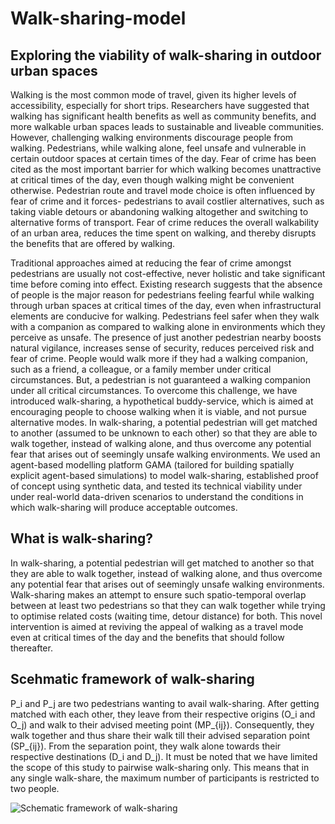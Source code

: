 # Walk-sharing-model

## Exploring the viability of walk-sharing in outdoor urban spaces

Walking is the most common mode of travel, given its higher levels of accessibility, especially for short trips.
Researchers have suggested that walking has significant health benefits as well as community benefits, and more walkable urban spaces leads to sustainable and liveable communities.
However, challenging walking environments discourage people from walking.
Pedestrians, while walking alone, feel unsafe and vulnerable in certain outdoor spaces at certain times of the day.
Fear of crime has been cited as the most important barrier for which walking becomes unattractive at critical times of the day, even though walking might be convenient otherwise.
Pedestrian route and travel mode choice is often influenced by fear of crime and it forces- pedestrians to avail costlier alternatives, such as taking viable detours or abandoning walking altogether and switching to alternative forms of transport.
Fear of crime reduces the overall walkability of an urban area, reduces the time spent on walking, and thereby disrupts the benefits that are offered by walking.

Traditional approaches aimed at reducing the fear of crime amongst pedestrians are usually not cost-effective, never holistic and take significant time before coming into effect.
Existing research suggests that the absence of people is the major reason for pedestrians feeling fearful while walking through urban spaces at critical times of the day, even when infrastructural elements are conducive for walking.
Pedestrians feel safer when they walk with a companion as compared to walking alone in environments which they perceive as unsafe.
The presence of just another pedestrian nearby boosts natural vigilance, increases sense of security, reduces perceived risk and fear of crime.
People would walk more if they had a walking companion, such as a friend, a colleague, or a family member under critical circumstances.
But, a pedestrian is not guaranteed a walking companion under all critical circumstances.
To overcome this challenge, we have introduced walk-sharing, a hypothetical buddy-service, which is aimed at encouraging people to choose walking when it is viable, and not pursue alternative modes.
In walk-sharing, a potential pedestrian will get matched to another (assumed to be unknown to each other) so that they are able to walk together, instead of walking alone, and thus overcome any potential fear that arises out of seemingly unsafe walking environments.
We used an agent-based modelling platform GAMA (tailored for building spatially explicit agent-based simulations) to model walk-sharing, established proof of concept using synthetic data, and tested its technical viability under under real-world data-driven scenarios to understand the conditions in which walk-sharing will produce acceptable outcomes.

## What is walk-sharing?

In walk-sharing, a potential pedestrian will get matched to another so that they are able to walk together, instead of walking alone, and thus overcome any potential fear that arises out of seemingly unsafe walking environments. 
Walk-sharing makes an attempt to ensure such spatio-temporal overlap between at least two pedestrians so that they can walk together while trying to optimise related costs (waiting time, detour distance) for both.
This novel intervention is aimed at reviving the appeal of walking as a travel mode even at critical times of the day and the benefits that should follow thereafter.

## Scehmatic framework of walk-sharing

P_i and P_j are two pedestrians wanting to avail walk-sharing.
After getting matched with each other, they leave from their respective origins (O_i and O_j) and walk to their advised meeting point (MP_{ij}).
Consequently, they walk together and thus share their walk till their advised separation point (SP_{ij}).
From the separation point, they walk alone towards their respective destinations (D_i and D_j).
It must be noted that we have limited the scope of this study to pairwise walk-sharing only. 
This means that in any single walk-share, the maximum number of participants is restricted to two people.

![Schematic framework of walk-sharing](https://github.com/bitmixes/Walk-sharing-model/walksharing.jpg)

